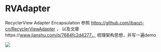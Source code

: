 # RVAdapter

RecyclerView Adapter Encapsulation
参照 https://github.com/ibaozi-cn/RecyclerViewAdapter ，
以及文章https://www.jianshu.com/p/7684fc2d4277，
梳理架构思想，并写一遍demo


[![](https://jitpack.io/v/adazhdw/RVAdapter.svg)](https://jitpack.io/#adazhdw/RVAdapter)

